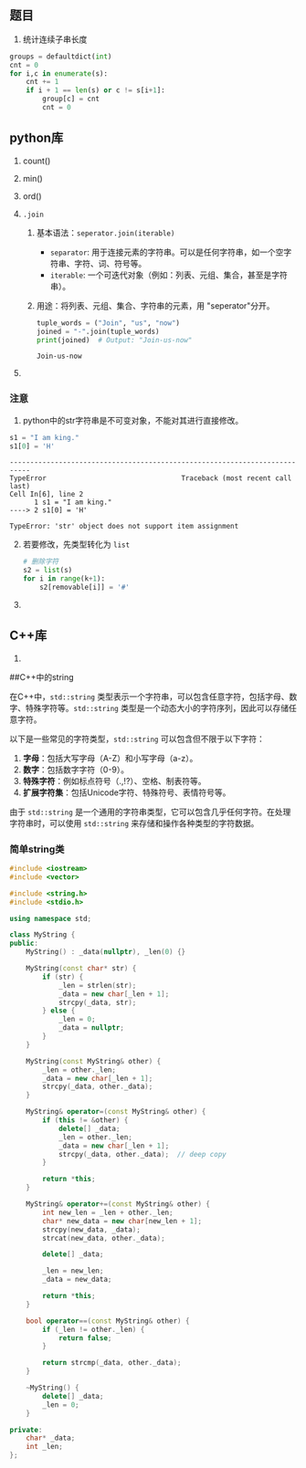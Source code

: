 ## 题目

1. 统计连续子串长度

```python
groups = defaultdict(int)
cnt = 0
for i,c in enumerate(s):
    cnt += 1
    if i + 1 == len(s) or c != s[i+1]:
        group[c] = cnt
        cnt = 0
```







## python库

1. count()

2. min()

3. ord()

4. `.join`

   1. 基本语法：`seperator.join(iterable)`

      - `separator`: 用于连接元素的字符串。可以是任何字符串，如一个空字符串、字符、词、符号等。
      - `iterable`: 一个可迭代对象（例如：列表、元组、集合，甚至是字符串）。

   2. 用途：将列表、元组、集合、字符串的元素，用  "seperator"分开。

      ```python
      tuple_words = ("Join", "us", "now")
      joined = "-".join(tuple_words)
      print(joined)  # Output: "Join-us-now"
      ```

      ```shell
      Join-us-now
      ```

5. 



### 注意

1. python中的str字符串是不可变对象，不能对其进行直接修改。

```python
s1 = "I am king."
s1[0] = 'H'
```

```
---------------------------------------------------------------------------
TypeError                                 Traceback (most recent call last)
Cell In[6], line 2
      1 s1 = "I am king."
----> 2 s1[0] = 'H'

TypeError: 'str' object does not support item assignment
```

2. 若要修改，先类型转化为 `list`

   ```python
   # 删除字符
   s2 = list(s)
   for i in range(k+1):
       s2[removable[i]] = '#'
   ```

3. 









## C++库

1. 



##C++中的string

在C++中，`std::string` 类型表示一个字符串，可以包含任意字符，包括字母、数字、特殊字符等。`std::string` 类型是一个动态大小的字符序列，因此可以存储任意字符。

以下是一些常见的字符类型，`std::string` 可以包含但不限于以下字符：

1. **字母**：包括大写字母（A-Z）和小写字母（a-z）。
2. **数字**：包括数字字符（0-9）。
3. **特殊字符**：例如标点符号（.,!?）、空格、制表符等。
4. **扩展字符集**：包括Unicode字符、特殊符号、表情符号等。

由于 `std::string` 是一个通用的字符串类型，它可以包含几乎任何字符。在处理字符串时，可以使用 `std::string` 来存储和操作各种类型的字符数据。



### 简单string类

```C++
#include <iostream>
#include <vector>

#include <string.h>
#include <stdio.h>

using namespace std;

class MyString {
public:
    MyString() : _data(nullptr), _len(0) {}

    MyString(const char* str) {
        if (str) {
            _len = strlen(str);
            _data = new char[_len + 1];
            strcpy(_data, str);
        } else {
            _len = 0;
            _data = nullptr;
        }
    }

    MyString(const MyString& other) {
        _len = other._len;
        _data = new char[_len + 1];
        strcpy(_data, other._data);
    }

    MyString& operator=(const MyString& other) {
        if (this != &other) {
            delete[] _data;
            _len = other._len;
            _data = new char[_len + 1];
            strcpy(_data, other._data);  // deep copy
        }

        return *this;
    }

    MyString& operator+=(const MyString& other) {
        int new_len = _len + other._len;
        char* new_data = new char[new_len + 1];
        strcpy(new_data, _data);
        strcat(new_data, other._data);

        delete[] _data;

        _len = new_len;
        _data = new_data;

        return *this;
    }

    bool operator==(const MyString& other) {
        if (_len != other._len) {
            return false;
        }

        return strcmp(_data, other._data);
    }

    ~MyString() {
        delete[] _data;
        _len = 0;
    }

private:
    char* _data;
    int _len;
};

```

